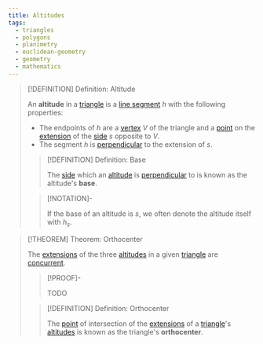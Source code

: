 ```yaml
---
title: Altitudes
tags:
  - triangles
  - polygons
  - planimetry
  - euclidean-geometry
  - geometry
  - mathematics
---
```


>[!DEFINITION] Definition: Altitude
>
>An **altitude** in a [triangle](../Triangles.md) is a [line segment](../../../../Curves/Straight%20Lines/Line%20Segments.md) $h$ with the following properties:
>- The endpoints of $h$ are a [vertex](../../Polygons.md) $V$ of the triangle and a [point](../../../../Euclidean%20Space/Points%20vs%20Vectors/index.md) on the [extension](../../../../Curves/Straight%20Lines/Line%20Segments.md) of the [side](../../Polygons.md) $s$ opposite to $V$.
>- The segment $h$ is [perpendicular](../../../../Curves/Straight%20Lines/Angle%20between%20Lines.md) to the extension of $s$.
>
>>[!DEFINITION] Definition: Base
>>
>>The [side](../../Polygons.md) which an [altitude](Altitudes.md) is [perpendicular](../../../../Curves/Straight%20Lines/Angle%20between%20Lines.md) to is known as the altitude's **base**.
>> 
>
>>[!NOTATION]-
>>
>>If the base of an altitude is $s$, we often denote the altitude itself with $h_s$.
>>
>

>[!THEOREM] Theorem: Orthocenter
>
>The [extensions](../../../../Curves/Straight%20Lines/Line%20Segments.md) of the three [altitudes](Altitudes.md) in a given [triangle](../Triangles.md) are [concurrent](../../../../Curves/Straight%20Lines/Concurrent%20Lines.md).
>
>>[!PROOF]-
>>
>>TODO
>>
>
>>[!DEFINITION] Definition: Orthocenter
>>
>>The [point](../../../../Euclidean%20Space/Points%20vs%20Vectors/index.md) of intersection of the [extensions](../../../../Curves/Straight%20Lines/Line%20Segments.md) of a [triangle](../Triangles.md)'s [altitudes](Altitudes.md)  is known as the triangle's **orthocenter**.
>>
>